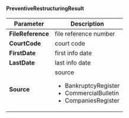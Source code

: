 #### PreventiveRestructuringResult
| Parameter | Description |
| ----------- | ----------- |
| **FileReference** | file reference number |
| **CourtCode** | court code |
| **FirstDate** | first info date |
| **LastDate** | last info date |
| **Source** | source <ul><li>BankruptcyRegister</li><li>CommercialBulletin</li><li>CompaniesRegister</li></ul> |
